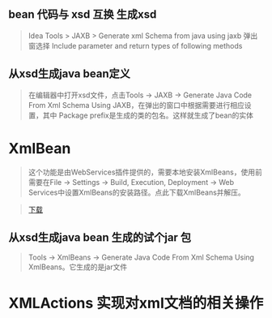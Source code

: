 ## bean 代码与 xsd 互换 生成xsd
> Idea Tools > JAXB > Generate xml Schema from java using jaxb 弹出窗选择 Include parameter and return types of following methods

## 从xsd生成java bean定义
> 在编辑器中打开xsd文件，点击Tools -> JAXB -> Generate Java Code From Xml Schema Using JAXB，在弹出的窗口中根据需要进行相应设置，其中 Package prefix是生成的类的包名。这样就生成了bean的实体

# XmlBean
> 这个功能是由WebServices插件提供的，需要本地安装XmlBeans，使用前需要在File -> Settings -> Build, Execution, Deployment -> Web Services中设置XmlBeans的安装路径。点此下载XmlBeans并解压。

> [下载](http://archive.apache.org/dist/xmlbeans/binaries/xmlbeans-2.6.0.zip)


## 从xsd生成java bean 生成的试个jar 包

> Tools -> XmlBeans -> Generate Java Code From Xml Schema Using XmlBeans。它生成的是jar文件

# XMLActions 实现对xml文档的相关操作